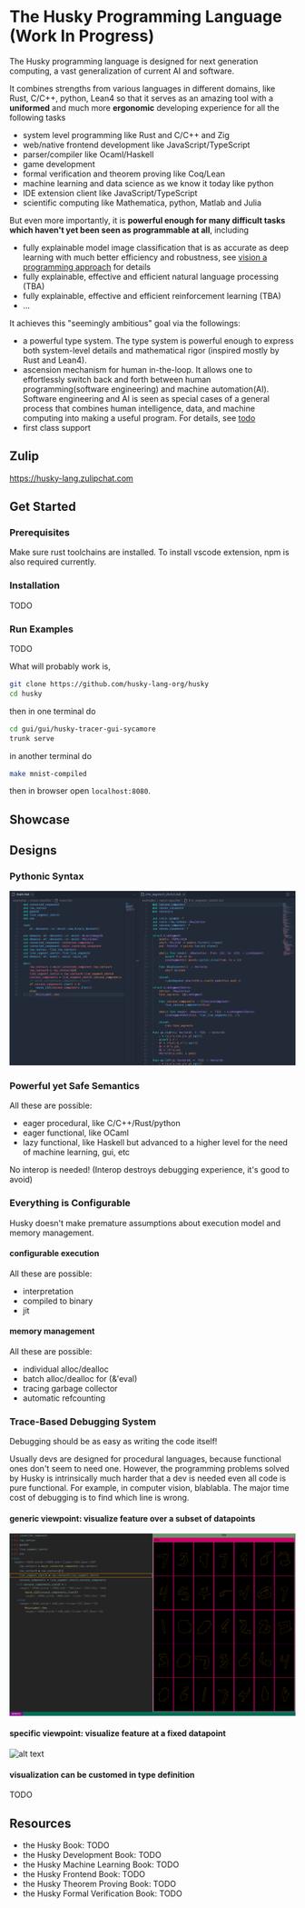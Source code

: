 # The Husky Programming Language (Work In Progress)

The Husky programming language is designed for next generation computing, a vast generalization of current AI and software.

It combines strengths from various languages in different domains, like Rust, C/C++, python, Lean4 so that it serves as an amazing tool with a **uniformed** and much more **ergonomic** developing experience for all the following tasks

- system level programming like Rust and C/C++ and Zig
- web/native frontend development like JavaScript/TypeScript
- parser/compiler like Ocaml/Haskell
- game development
- formal verification and theorem proving like Coq/Lean
- machine learning and data science as we know it today like python
- IDE extension client like JavaScript/TypeScript
- scientific computing like Mathematica, python, Matlab and Julia

But even more importantly, it is **powerful enough for many difficult tasks which haven't yet been seen as programmable at all**, including

- fully explainable model image classification that is as accurate as deep learning with much better efficiency and robustness, see [vision a programming approach](impress/vision_a_programming_approach.md) for details
- fully explainable, effective and efficient natural language processing (TBA)
- fully explainable, effective and efficient reinforcement learning (TBA)
- ...

It achieves this "seemingly ambitious" goal via the followings:

- a powerful type system. The type system is powerful enough to express both system-level details and mathematical rigor (inspired mostly by Rust and Lean4).
- ascension mechanism for human in-the-loop. It allows one to effortlessly switch back and forth between human programming(software engineering) and machine automation(AI). Software engineering and AI is seen as special cases of a general process that combines human intelligence, data, and machine computing into making a useful program. For details, see [todo](impress/ascension.md)
- first class support

## Zulip

<https://husky-lang.zulipchat.com>

## Get Started

### Prerequisites

Make sure rust toolchains are installed. To install vscode extension, npm is also required currently.

### Installation

TODO

### Run Examples

TODO

What will probably work is,

```sh
git clone https://github.com/husky-lang-org/husky
cd husky
```

then in one terminal do

```sh
cd gui/gui/husky-tracer-gui-sycamore
trunk serve
```

in another terminal do

```sh
make mnist-compiled
```

then in browser open `localhost:8080`.
## Showcase

## Designs

### Pythonic Syntax

![alt text](snapshots/pythonic-syntax2.png)

### Powerful yet Safe Semantics

All these are possible:

- eager procedural, like C/C++/Rust/python
- eager functional, like OCaml
- lazy functional, like Haskell but advanced to a higher level for the need of machine learning, gui, etc

No interop is needed! (Interop destroys debugging experience, it's good to avoid)

### Everything is Configurable

Husky doesn't make premature assumptions about execution model and memory management.

#### configurable execution

All these are possible:

- interpretation
- compiled to binary
- jit

#### memory management

All these are possible:

- individual alloc/dealloc
- batch alloc/dealloc for (&'eval)
- tracing garbage collector
- automatic refcounting

### Trace-Based Debugging System

Debugging should be as easy as writing the code itself!

Usually devs are designed for procedural languages, because functional ones don't seem to need one. However, the programming problems solved by Husky is intrinsically much harder that a dev is needed even all code is pure functional. For example, in computer vision, blablabla. The major time cost of debugging is to find which line is wrong.

#### generic viewpoint: visualize feature over a subset of datapoints

![alt text](snapshots/trace-based-debugging-system.png)

#### specific viewpoint: visualize feature at a fixed datapoint

![alt text](snapshots/dev-stalk.png)

#### visualization can be customed in type definition

TODO

## Resources

- the Husky Book: TODO
- the Husky Development Book: TODO
- the Husky Machine Learning Book: TODO
- the Husky Frontend Book: TODO
- the Husky Theorem Proving Book: TODO
- the Husky Formal Verification Book: TODO
